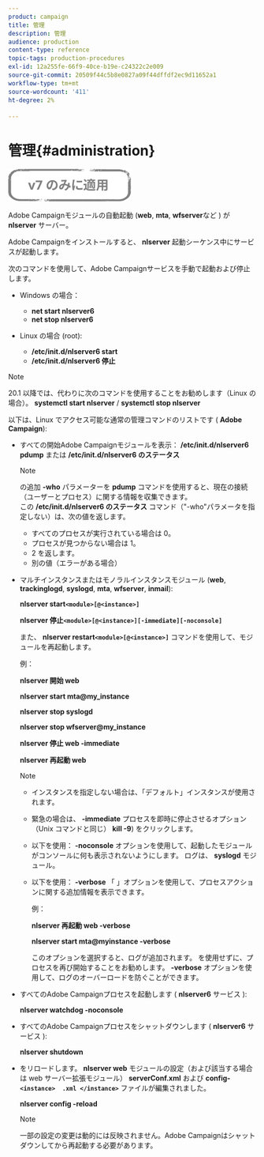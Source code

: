 ```yaml
---
product: campaign
title: 管理
description: 管理
audience: production
content-type: reference
topic-tags: production-procedures
exl-id: 12a255fe-66f9-40ce-b19e-c24322c2e009
source-git-commit: 20509f44c5b8e0827a09f44dffdf2ec9d11652a1
workflow-type: tm+mt
source-wordcount: '411'
ht-degree: 2%

---
```


# 管理{#administration}

![](../../assets/v7-only.svg)

Adobe Campaignモジュールの自動起動 (**web**, **mta**, **wfserver**&#x200B;など ) が **nlserver** サーバー。

Adobe Campaignをインストールすると、 **nlserver** 起動シーケンス中にサービスが起動します。

次のコマンドを使用して、Adobe Campaignサービスを手動で起動および停止します。

* Windows の場合：

   * **net start nlserver6**
   * **net stop nlserver6**

* Linux の場合 (root):

   * **/etc/init.d/nlserver6 start**
   * **/etc/init.d/nlserver6 停止**

>[!NOTE]
>
>20.1 以降では、代わりに次のコマンドを使用することをお勧めします（Linux の場合）。 **systemctl start nlserver** / **systemctl stop nlserver**

以下は、Linux でアクセス可能な通常の管理コマンドのリストです ( **Adobe Campaign**):

* すべての開始Adobe Campaignモジュールを表示： **/etc/init.d/nlserver6 pdump** または **/etc/init.d/nlserver6 のステータス**

   >[!NOTE]
   >
   >の追加 **-who** パラメーターを **pdump** コマンドを使用すると、現在の接続（ユーザーとプロセス）に関する情報を収集できます。\
   >この **/etc/init.d/nlserver6 のステータス** コマンド（&quot;-who&quot;パラメータを指定しない）は、次の値を返します。
   >
   >    * すべてのプロセスが実行されている場合は 0。
   >    * プロセスが見つからない場合は 1。
   >    * 2 を返します。
   >    * 別の値（エラーがある場合）


* マルチインスタンスまたはモノラルインスタンスモジュール (**web**, **trackinglogd**, **syslogd**, **mta**, **wfserver**, **inmail**):

   **nlserver start`<module>[@<instance>]`**

   **nlserver 停止`<module>[@<instance>][-immediate][-noconsole]`**

   また、 **nlserver restart`<module>[@<instance>]`** コマンドを使用して、モジュールを再起動します。

   例：

   **nlserver 開始 web**

   **nlserver start mta@my_instance**

   **nlserver stop syslogd**

   **nlserver stop wfserver@my_instance**

   **nlserver 停止 web -immediate**

   **nlserver 再起動 web**

   >[!NOTE]
   >
   >* インスタンスを指定しない場合は、「デフォルト」インスタンスが使用されます。
   >* 緊急の場合は、 **-immediate** プロセスを即時に停止させるオプション（Unix コマンドと同じ） **kill -9**) をクリックします。
   >* 以下を使用： **-noconsole** オプションを使用して、起動したモジュールがコンソールに何も表示されないようにします。 ログは、 **syslogd** モジュール。
   >* 以下を使用： **-verbose** 「 」オプションを使用して、プロセスアクションに関する追加情報を表示できます。
   >
   >   例：
   >
   >   **nlserver 再起動 web -verbose**
   >
   >   **nlserver start mta@myinstance -verbose**
   >
   >   このオプションを選択すると、ログが追加されます。 を使用せずに、プロセスを再び開始することをお勧めします。 **-verbose** オプションを使用して、ログのオーバーロードを防ぐことができます。


* すべてのAdobe Campaignプロセスを起動します ( **nlserver6** サービス ):

   **nlserver watchdog -noconsole**

* すべてのAdobe Campaignプロセスをシャットダウンします ( **nlserver6** サービス ):

   **nlserver shutdown**

* をリロードします。 **nlserver web** モジュールの設定（および該当する場合は web サーバー拡張モジュール） **serverConf.xml** および **config-`<instance>  .xml </instance>`** ファイルが編集されました。

   **nlserver config -reload**

   >[!NOTE]
   >
   >一部の設定の変更は動的には反映されません。Adobe Campaignはシャットダウンしてから再起動する必要があります。
